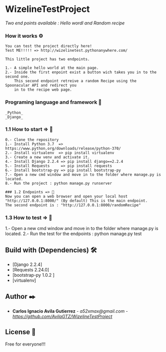 # WizelineTestProject

_Two end points available : Hello wordl and Random recipe_


### How it works ⚙️

```
You can test the project directly here!
Test ME!!!!! => http://wizelinetest.pythonanywhere.com/

This little project has two endpoints.

1.- A simple hello world at the main page.
2.- Inside the first enpoint exist a button wich takes you in to the second one.
    This second endpoint retreive a random Recipe using the Spoonacular API and redirect you
    in to the recipe web page.

```

### Programing language and framework 🔧
```
_Python_
_Django_
```

### 1.1 How to start => 🔧

```
0.- Clone the repository
1.- Install Python 3.7  => https://www.python.org/downloads/release/python-370/
2.- Install virtualenv  => pip install virtualenv
3.- Create a new venv and activate it.
4.- Install Django 2.2.4 => pip install django==2.2.4
5.- Install Requests     => pip install requests
6.- Install bootstrap-py => pip install bootstrap-py
7.- Open a new cmd window and move in to the folder where manage.py is located.
8.- Run the project : python manage.py runserver

### 1.2 Endpoints => 🔧
Now you can open a web browser and open your local host "http://127.0.0.1:8000/" (By default) This is the main endpoint.
The second endpoint is : "http://127.0.0.1:8000/randomRecipe"

```
### 1.3 How to test => 🔧
1.- Open a new cmd window and move in to the folder where manage.py is located.
2.- Run the test for the endpoints : python manage.py test

## Build with (Dependencies) 🛠️

- [Django 2.2.4] 
- [Requests 2.24.0] 
- [bootstrap-py 1.0.2 ] 
- [virtualenv]

## Author ✒️

- **Carlos Ignacio Avila Gutierrez** - _a52xmax@gmail.com_ -_https://github.com/AvilaGTZ/WizelineTestProject_

## License 📄

Free for everyone!!!

